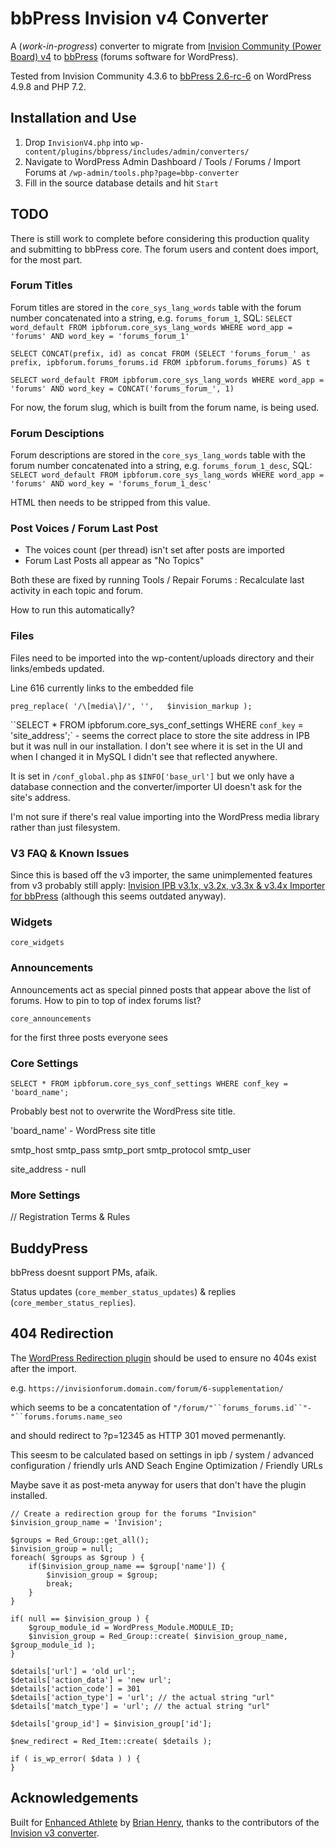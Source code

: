 # bbPress Invision v4 Converter

A (*work-in-progress*) converter to migrate from [Invision Community (Power Board) v4](https://invisioncommunity.com/) to [bbPress](https://bbpress.org/) (forums software for WordPress). 

Tested from Invision Community 4.3.6 to [bbPress 2.6-rc-6](https://bbpress.org/download/) on WordPress 4.9.8 and PHP 7.2.

## Installation and Use

1. Drop `InvisionV4.php` into `wp-content/plugins/bbpress/includes/admin/converters/`
2. Navigate to WordPress Admin Dashboard / Tools / Forums / Import Forums at `/wp-admin/tools.php?page=bbp-converter`
3. Fill in the source database details and hit `Start`

## TODO

There is still work to complete before considering this production quality and submitting to bbPress core. The forum users and content does import, for the most part.

### Forum Titles

Forum titles are stored in the `core_sys_lang_words` table with the forum number concatenated into a string, e.g. `forums_forum_1`, SQL: `SELECT word_default FROM ipbforum.core_sys_lang_words WHERE word_app = 'forums' AND word_key = 'forums_forum_1'`

`SELECT CONCAT(prefix, id) as concat FROM (SELECT 'forums_forum_' as prefix, ipbforum.forums_forums.id FROM ipbforum.forums_forums) AS t`

`SELECT word_default FROM ipbforum.core_sys_lang_words WHERE word_app = 'forums' AND word_key = CONCAT('forums_forum_', 1)`

For now, the forum slug, which is built from the forum name, is being used.

### Forum Desciptions

Forum descriptions are stored in the `core_sys_lang_words` table with the forum number concatenated into a string, e.g. `forums_forum_1_desc`, SQL: `SELECT word_default FROM ipbforum.core_sys_lang_words WHERE word_app = 'forums' AND word_key = 'forums_forum_1_desc'`

HTML then needs to be stripped from this value.

### Post Voices / Forum Last Post

* The voices count (per thread) isn't set after posts are imported
* Forum Last Posts all appear as "No Topics"

Both these are fixed by running Tools / Repair Forums : Recalculate last activity in each topic and forum.

How to run this automatically?

### Files

Files need to be imported into the wp-content/uploads directory and their links/embeds updated.

Line 616 currently links to the embedded file

`preg_replace( '/\[media\]/', '',   $invision_markup );`

``SELECT * FROM ipbforum.core_sys_conf_settings WHERE `conf_key` = 'site_address';` - seems the correct place to store the site address in IPB but it was null in our installation. I don't see where it is set in the UI and when I changed it in MySQL I didn't see that reflected anywhere.

It is set in `/conf_global.php` as `$INFO['base_url']` but we only have a database connection and the converter/importer UI doesn't ask for the site's address.

I'm not sure if there's real value importing into the WordPress media library rather than just filesystem.

### V3 FAQ & Known Issues

Since this is based off the v3 importer, the same unimplemented features from v3 probably still apply: [Invision IPB v3.1x, v3.2x, v3.3x & v3.4x Importer for bbPress](https://codex.bbpress.org/getting-started/importing-data/import-forums/invision/) (although this seems outdated anyway).

### Widgets

`core_widgets`

### Announcements

Announcements act as special pinned posts that appear above the list of forums. How to pin to top of index forums list?

`core_announcements`

for the first three posts everyone sees


### Core Settings

```SELECT * FROM ipbforum.core_sys_conf_settings WHERE conf_key = 'board_name';```

Probably best not to overwrite the WordPress site title.

'board_name' - WordPress site title

smtp_host
smtp_pass
smtp_port
smtp_protocol
smtp_user

site_address - null

### More Settings

// Registration Terms & Rules


## BuddyPress

bbPress doesnt support PMs, afaik.

Status updates (`core_member_status_updates`) & replies (`core_member_status_replies`).

## 404 Redirection

The [WordPress Redirection plugin](https://wordpress.org/plugins/redirection/) should be used to ensure no 404s exist after the import.

e.g. `https://invisionforum.domain.com/forum/6-supplementation/`

which seems to be a concatentation of
`"/forum/"``forums_forums.id``"-"``forums.forums.name_seo`

and should redirect to ?p=12345 as HTTP 301 moved permenantly.

This seesm to be calculated based on settings in ipb / system / advanced configuration / friendly urls 
AND
Seach Engine Optimization / Friendly URLs


Maybe save it as post-meta anyway for users that don't have the plugin installed.


```
// Create a redirection group for the forums "Invision"
$invision_group_name = 'Invision';

$groups = Red_Group::get_all();
$invision_group = null;
foreach( $groups as $group ) {
	if($invision_group_name == $group['name']) {
		$invision_group = $group;
		break;
	}
}

if( null == $invision_group ) {
	$group_module_id = WordPress_Module.MODULE_ID;
	$invision_group = Red_Group::create( $invision_group_name, $group_module_id );
}

$details['url'] = 'old url';
$details['action_data'] = 'new url';
$details['action_code'] = 301
$details['action_type'] = 'url'; // the actual string "url"
$details['match_type'] = 'url'; // the actual string "url"

$details['group_id'] = $invision_group['id'];

$new_redirect = Red_Item::create( $details );

if ( is_wp_error( $data ) ) {
}
```


## Acknowledgements

Built for [Enhanced Athlete](https://www.enhancedathlete.com) by [Brian Henry](http://github.com/brianhenryie/), thanks to the contributors of the [Invision v3 converter](https://bbpress.trac.wordpress.org/log/trunk/src/includes/admin/converters/Invision.php).